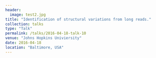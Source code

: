 ```yaml
---
header:
  image: test2.jpg
title: "Identification of structural variations from long reads."
collection: talks
type: "Talk"
permalink: /talks/2016-04-18-talk-10
venue: "Johns Hopkins Univiersity"
date: 2016-04-18
location: "Baltimore, USA"
---
```


